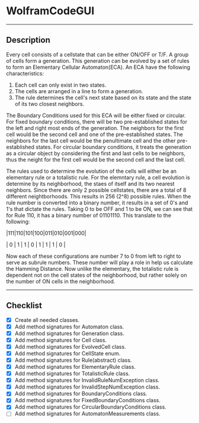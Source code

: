 # WolframCodeGUI

----------------------------

## Description

Every cell consists of a cellstate that can be either ON/OFF or T/F. A group of cells form a generation. This generation can be evolved by a set of rules to form an Elementary Cellular Automaton(ECA). An ECA have the following characteristics:

1. Each cell can only exist in two states.
2. The cells are arranged in a line to form a generation.
3. The rule determines the cell's next state based on its state and the state of its two closest neighbors.

The Boundary Conditions used for this ECA will be either fixed or circular. For fixed boundary conditions, there will be two pre-established states for the left and right most ends of the generation. The neighbors for the first cell would be the second cell and one of the pre-established states. The neighbors for the last cell would be the penultimate cell and the other pre-established states. For circular boundary conditions, it treats the generation as a circular object by considering the first and last cells to be neighbors, thus the neight for the first cell would be the second cell and the last cell. 

The rules used to determine the evolution of the cells will either be an elementary rule or a totalistic rule. For the elemntary rule, a cell evolution is determine by its neighborhood, the staes of itself and its two nearest neighbors. Since there are only 2 possible cellstates, there are a total of 8 different neightborhoods. This results in 256 (2^8) possible rules. When the rule number is converted into a binary number, it results in a set of 0's and 1's that dictate the rules. Taking 0 to be OFF and 1 to be ON, we can see that for Rule 110, it has a binary number of 01101110. This translate to the following:

|111|110|101|100|011|010|001|000|

| 0 | 1 | 1 | 0 | 1 | 1 | 1 | 0 |

Now each of these configurations are number 7 to 0 from left to right to serve as subrule numbers. These number will play a role in help us calculate the Hamming Distance. Now unlike the elementary, the totalistic rule is dependent not on the cell states of the neighborhood, but rather solely on the number of ON cells in the neighborhood. 

----------------------------
## Checklist

- [x] Create all needed classes.
- [x] Add method signatures for Automaton class.
- [x] Add method signatures for Generation class.
- [x] Add method signatures for Cell class.
- [x] Add method signatures for EvolvedCell class.
- [x] Add method signatures for CellState enum.
- [x] Add method signatures for Rule(abstract) class.
- [x] Add method signatures for ElementaryRule class.
- [x] Add method signatures for TotalisticRule class.
- [x] Add method signatures for InvalidRuleNumException class.
- [x] Add method signatures for InvalidStepNumException class.
- [x] Add method signatures for BoundaryConditions class.
- [x] Add method signatures for FixedBoundaryConditions class.
- [x] Add method signatures for CircularBoundaryConditions class.
- [ ] Add method signatures for AutomatonMeasurements class.
